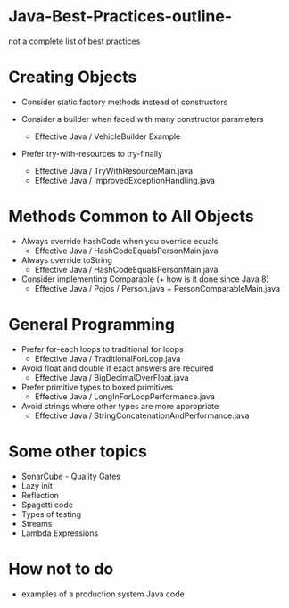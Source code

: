 # Java-Best-Practices-outline-
  not a complete list of best practices

# Creating Objects
  - Consider static factory methods instead of constructors
    
  - Consider a builder when faced with many constructor parameters 
    - Effective Java / VehicleBuilder Example
  - Prefer try-with-resources to try-finally
    - Effective Java / TryWithResourceMain.java
    - Effective Java / ImprovedExceptionHandling.java
 
# Methods Common to All Objects
  - Always override hashCode when you override equals
    - Effective Java / HashCodeEqualsPersonMain.java
  - Always override toString
    - Effective Java / HashCodeEqualsPersonMain.java 
  - Consider implementing Comparable (+ how is it done since Java 8)
    - Effective Java / Pojos / Person.java + PersonComparableMain.java

# General Programming
  - Prefer for-each loops to traditional for loops
    - Effective Java / TraditionalForLoop.java
  - Avoid float and double if exact answers are required
    - Effective Java / BigDecimalOverFloat.java
  - Prefer primitive types to boxed primitives
    - Effective Java / LongInForLoopPerformance.java
  - Avoid strings where other types are more appropriate
    - Effective Java / StringConcatenationAndPerformance.java
  
  
# Some other topics
  - SonarCube - Quality Gates
  - Lazy init
  - Reflection
  - Spagetti code
  - Types of testing
  - Streams
  - Lambda Expressions
  
# How not to do
  - examples of a production system Java code
